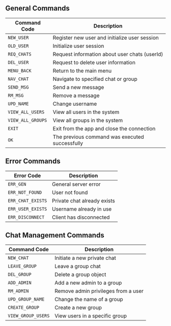 ## General Commands

| Command Code     | Description                                   |
|------------------|---------------------------------------------  |
| `NEW_USER`       | Register new user and initialize user session |
| `OLD_USER`       | Initialize user session                       |
| `REQ_CHATS`      | Request information about user chats (userId) |
| `DEL_USER`       | Request to delete user information            |
| `MENU_BACK`      | Return to the main menu                       |
| `NAV_CHAT`       | Navigate to specified chat or group           |
| `SEND_MSG`       | Send a new message                            |
| `RM_MSG`         | Remove a message                              |
| `UPD_NAME`       | Change username                               |
| `VIEW_ALL_USERS` | View all users in the system                  |
| `VIEW_ALL_GROUPS`| View all groups in the system                 |
| `EXIT`           | Exit from the app and close the connection    |
| `OK`             | The previous command was executed successfully|

## Error Commands

| Error Code       | Description                                   |
|------------------|---------------------------------------------  |
| `ERR_GEN`        | General server error                          |
| `ERR_NOT_FOUND`  | User not found                                |
| `ERR_CHAT_EXISTS`| Private chat already exists                   |
| `ERR_USER_EXISTS`| Username already in use                       |
| `ERR_DISCONNECT` | Client has disconnected                       |

## Chat Management Commands

| Command Code     | Description                                   |
|------------------|---------------------------------------------  |
| `NEW_CHAT`       | Initiate a new private chat                   |
| `LEAVE_GROUP`    | Leave a group chat                            |
| `DEL_GROUP`      | Delete a group object                         |
| `ADD_ADMIN`      | Add a new admin to a group                    |
| `RM_ADMIN`       | Remove admin privileges from a user           |
| `UPD_GROUP_NAME` | Change the name of a group                    |
| `CREATE_GROUP`   | Create a new group                            |
| `VIEW_GROUP_USERS`| View users in a specific group               |
